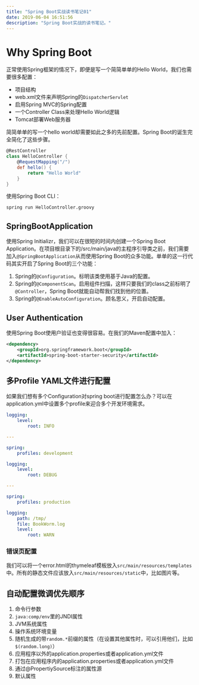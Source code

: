 ```yaml
---
title: "Spring Boot实战读书笔记01"
date: 2019-06-04 16:51:56
description: "Spring Boot实战的读书笔记。"
---
```


# Why Spring Boot

正常使用Spring框架的情况下，即便是写一个简简单单的Hello World，我们也需要很多配置：

* 项目结构
* web.xml文件来声明Spring的`DispatcherServlet`
* 启用Spring MVC的Spring配置
* 一个Controller Class来处理Hello World逻辑
* Tomcat部署Web服务器

简简单单的写一个hello world却需要如此之多的先前配置。Spring Boot的诞生完全简化了这些步骤。

```groovy
@RestController
class HelloController {
    @RequestMapping("/")
    def hello() {
        return "Hello World"
    }
}
```

使用Spring Boot CLI：
```sh
spring run HelloController.groovy
```

## SpringBootApplication

使用Spring Initializr，我们可以在很短的时间内创建一个Spring Boot Application。在项目根目录下的/src/main/java的主程序引导类之前，我们需要加入`@SpringBootApplication`从而使用Spring Boot的众多功能。单单的这一行代码其实开启了Spring Boot的三个功能：
1. Spring的`@Configuration`。标明该类使用基于Java的配置。
2. Spring的`@ComponentScan`。启用组件扫描，这样只要我们的class之前标明了`@Controller`，Spring Boot就能自动帮我们找到他的位置。
3. Spring的`@EnableAutoConfiguration`。顾名思义，开启自动配置。

## User Authentication
使用Spring Boot使用户验证也变得很容易。在我们的Maven配置中加入：

```xml
<dependency>
    <groupId>org.springframework.boot</groupId>
    <artifactId>spring-boot-starter-security</artifactId>
</dependency>
```

## 多Profile YAML文件进行配置
如果我们想有多个Configuration对spring boot进行配置怎么办？可以在application.yml中设置多个profile来迎合多个开发环境需求。

```yml
logging:
    level: 
        root: INFO

---

spring:
    profiles: development

logging:
    level:
        root: DEBUG

---

spring:
    profiles: production

logging:
    path: /tmp/
    file: BookWorm.log
    level:
        root: WARN
```

### 错误页配置

我们可以将一个error.html的thymeleaf模板放入`src/main/resources/templates`中。所有的静态文件应该放入`src/main/resources/static`中，比如图片等。

## 自动配置微调优先顺序

1. 命令行参数
2. `java:comp/env`里的JNDI属性
3. JVM系统属性
4. 操作系统环境变量
5. 随机生成的带`random.*`前缀的属性（在设置其他属性时，可以引用他们，比如`$(random.long)`）
6. 应用程序以外的application.properties或者application.yml文件
7. 打包在应用程序内的application.properties或者application.yml文件
8. 通过@PropertiySource标注的属性源
9. 默认属性
